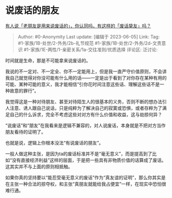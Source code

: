 # 说废话的朋友
[有人说「老朋友是用来说废话的」，你认同吗，有这样的「废话挚友」吗？](https://www.zhihu.com/question/592523167/answer/2965645980)

> Author: #0-Anonymity
> Last update: [编辑于 2023-06-05]
> Link:
> Tag: #1-家族/1B-处世/2-外务/2b-礼节规范 #1-家族/1B-处世/2-外务/2d-文责意识 #1-家族/1E-两性/1-亲密关系/1a-交往准则/优质选择
> 评论区:
> 泛讨论:

时间就是生命，那是不可能拿来说废话的。

我说的不一定对、不一定全、你不一定能用上，但是我一直严守价值原则，不会讲我自己就觉得对你没可能有什么用的话——一定是出于看到了对你存在某种有用的可能、某种可能的意义，我才能相信“引你花时间注意这些话、理解这些话不是一种故意的罪行”。

我觉得这是一种对待朋友、甚至对待陌生人的很基本的义务，否则不断的想办法引人注意、诱人跟自己说话，只是纯粹为了解决自己的寂寞或恐惧，或者存粹为了满足自己的什么诉求，完全不考虑这些对对方有什么价值和收益，这与劫掠何异？

“说废话”和“朋友”在我看来是逻辑不兼容的，对人说废话，本身就是不把对方当作朋友看待的证明了。

也就是说，逻辑上你根本没法“有说废话的朋友”。

一般人做这种主张，是因为ta的废话标准并不是“毫无意义”，而是提高到了比如“没有直接经济利益”这样的层面，于是把一些具有非物质价值的话算成了废话。这其实并不与上面的原则相抵触。

如果你真的坚持要以“能忍受毫无意义的废话”作为“真友谊的证明”，那么你其实是在主张一种合法的掠夺权，和主张“真朋友就能给我占便宜”一样，在现实中恐怕很难行通。
